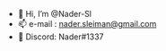 - 👋 Hi, I’m @Nader-Sl
- 📫 e-mail : nader.sleiman@gmail.com
- 💬 Discord: Nader#1337
<!---
Nader-Sl/Nader-Sl is a ✨ special ✨ repository because its `README.md` (this file) appears on your GitHub profile.
You can click the Preview link to take a look at your changes.
--->
